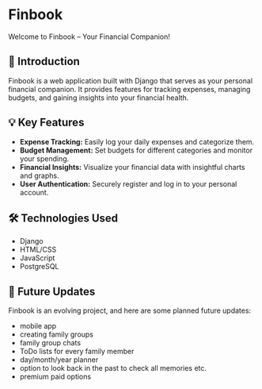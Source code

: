 # Finbook

Welcome to Finbook – Your Financial Companion!

## 🚀 Introduction

Finbook is a web application built with Django that serves as your personal financial companion. It provides features for tracking expenses, managing budgets, and gaining insights into your financial health.

## 💡 Key Features

- **Expense Tracking:** Easily log your daily expenses and categorize them.
- **Budget Management:** Set budgets for different categories and monitor your spending.
- **Financial Insights:** Visualize your financial data with insightful charts and graphs.
- **User Authentication:** Securely register and log in to your personal account.

## 🛠️ Technologies Used

- Django
- HTML/CSS
- JavaScript
- PostgreSQL

## 🚀 Future Updates

Finbook is an evolving project, and here are some planned future updates:
- mobile app
- creating family groups
- family group chats
- ToDo lists for every family member
- day/month/year planner
- option to look back in the past to check all memories etc.
- premium paid options

